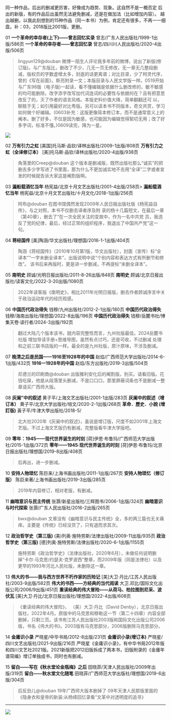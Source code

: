  同一种作品，后出的删减更厉害，好像成为趋势、现象。这自然不是一概否定 后出的新版，有的作品后出虽然无法避免删减，还是在做加法（比如增加内容）。
越出越删，以我此刻想到的15种作品（同一本书）为例，肯定还有很多，不再一一细盘。补：03，2018版比2001版，更删。

01
**一个革命的幸存者(上下)——曾志回忆实录** 曾志/广东人民出版社/1999-1出版/586页
**一个革命的幸存者——曾志回忆录** 曾志/四川川人民出版社/2020-4出版/506页
> lingyun129@douban
微博一陌生人评论我多年前的微博，说出了新版(修订版)。与广东版比，删改了不少，几无一页无修改，无一章无几整段删减，版权页的字数虚增太多，封底的话更离谱；对比目录，少了柯灵代序，曾的《写在前面》，斯亮附录一文；本版目录与人民文学版一样。0519开始与广东98版（电子版)一起读，看不懂编辑是依据什么删改修的，敏不敏感的均可能删除。改字添字改写加代词连词的必要性与依据何在？且有把意思改反了的，灭了作者的语言风格。本版史料价值大降，简单翻翻还可
以，聊胜于无；如引用最好对比粤版。另可以读本书不同版本，奇文共赏，学习如何做个好编辑。(0603补充：这版更像简本修订本，而不是通常意义上的阉本。删了好多，不仅是因为敏感，也可能因为编辑觉得絮叨无用；改了好多字词，标准不懂。)0609读完，降为一星。

[![](https://img.shields.io/badge/PDF-Z--Library-e61a71)](https://zh.singlelogin.re/book/19229608/98570e/) 

02
**万有引力之虹** [美国]托马斯·品钦/译林出版社/2009-1出版/808页
**万有引力之虹（全译修订本）** [美]托马斯·品钦/译林出版社/2020-4出版/938页
> 角落里的Creep@douban
这个版本是删减版，既然出版社那么“诚实”的把删去多少字写进了书里面，那为什么不更加诚实地不去用“全译”二字或者宣发的时候就告诉大家这是阉割版啊。

03
**漏船载酒忆当年** 杨宪益/北京十月文艺出版社/2001-4出版/258页>
**漏船载酒忆当年** 杨宪益/北京十月文艺出版社/十月文化/2018-1出版/256页
> 阿布@douban
在图书馆偶然发现2009年人民日报出版社版《杨宪益自传》，与之对照，本书不仅删去译者序及附
录的杨十几篇短文，在最后一章（第40章），删去了“在一次全民关注的变故中，作为一名中共党
员，我违反了党的纪律，最后，经过正常的组织程序，我退出了中国共产党”这一句。

04
**蒋经国传** [美]陶涵/华文出版社/理想国/2016-1-1出版/404页
> 陶涵《蒋经国传》（2010年10月第1版，华文出版社），封面（宣传）标“全译本”“一字未删全译本”，出版说明中说“个别内容和表达方式有所删节和修改”。 该书后来再版时，更是进一步删减，不再提标“未删全译本”。

05
**南明史** 顾诚/光明日报出版社/2011-8-26出版/848页
**南明史** 顾诚/北京日报出版社/读客文化/2022-3-20出版/1080页
> 2022年读客版《南明史》，相比2011年光明日报版，删去作者顾诚序言中关于政治运动年代的经历观感。

06
**中国历代政治得失** 钱穆/九州出版社/2012-2-1出版/180页
**中国历代政治得失** 钱穆/海南出版社/理想国/2022-8出版/196页
**中国历代政治得失** 钱穆/岳麓书社/博集天卷·读行者/2024-3出版/192页
> 翻过大陆几个版本该书，就内容完整性而言，九州社版最佳。2024岳麓书社版 增加导读手册+思维导图，虽然有点讨巧，还是可收，不过删减 处理和之前三联书店版的一样。最全的是九州社版，原汁原味，不涉及删减。

07
**晚清之后是民国——1916至1928年的中国** 赵焰/广西师范大学出版社/2014-6-1出版/432页
**1916一1928年的中国** 赵焰/东方出版社/2019-3出版/504页
> 尼德兰的印刷商@douban
出版雅利安化后的阉割版，别买。请看旧版。花钱吃屎，他是从段落里头删减，不是口口口，那里屏蔽词条也不是删减一整章请买广西师大版。


08
**灰阑”中的叙述** 黄子平/上海文艺出版社/2001-1出版/283页
**灰阑中的叙述（增订本）** 黄子平/北京大学出版社/培文/2020-2-1出版/268页
**革命．歷史．小說 (增訂版)** 黃子平/牛津大學出版社/2018-5/
> 北大社2020年《灰阑中的叙述》，虽说是增订版，尺度不如2001年上海文艺版。不过上海文艺版仍有删减，完整版看牛津大学版吧。

09
**零年：1945——现代世界诞生的时刻** [荷]伊恩·布鲁玛/广西师范大学出版社/2015-1出版/372页
**零年——1945·现代世界诞生的时刻** [荷]伊恩·布鲁玛/北京日报出版社/理想国/2019-8出版/408页
> 后再出，进一步删减。

10
**安持人物琐忆** 陈巨来/上海书画出版社/2011-1出版/267页
**安持人物琐忆（修订版）** 陈巨来著/上海书画出版社/2019-3出版/285页
> 2019年内容修订，相对老版，有删减。

11
**幽暗意识与民主传统** 张灏/新星出版社/三辉图书/2006-1出版/324页
**幽暗意识与时代探索** 张灏/广东人民出版社/2016-2出版/265页
> bwx@douban
文章没有《幽暗意识与民主传统》全，多的两三篇也无关痛痒。主要是《传统》已经没货了，只有退而求其次。

12
**政治哲学史（第三版)** (美)列奥·施特劳斯/法律出版社/2009-11出版/935页
**政治哲学史（第三版)** [德]列奥·施特劳斯/法律出版社/2020-6-1出版/1155页
> 施特劳斯《政治哲学史》（法律出版社，2020年6月），未做任何说明删掉“卡尔·马克思/约瑟夫·克罗波西”整章，而2009年版（同是法律社）以及更早的1993年河北人民社版，未删除这一章。

13
**伟大的书——我与西方世界不朽作家的历险记** [美]大卫·丹比/江苏人民出版社/2003-9出版/582页
**伟大的书西——方经典的当代阅读** 大卫.邓比/国际文化出版公司/2006/9出版/451页
**重读经典的伟大冒险——从荷马、柏拉图到尼采、波伏瓦** [美]大卫·丹比/北京日报出版社/理想国/2022-4出版/608页
> 《重读经典的伟大冒险》， （美）大卫·丹比（David Denby），北京日报出版社，2022年4月。原版中的马克思和穆勒这一节（第二十四章）内容全部删掉，只剩三页。该书有江苏人民出版社2003版和国际文化出版公司2006版，书名《伟大的书》。2003版有马克思部分，2006版删除马克思部分。

14
**金庸识小录** 严晓星/中华书局/2012-8出版/231页
**金庸识小录(增订本)** 严晓星/四川文艺出版社/2021-9出版/216页
严晓星《金庸识小录》，有中华书局2012年版和四川文艺社2021版。2021新版把2012旧版拆成了两本书，旧版附录的《金庸年谱简编》增订单独成书，同时也有删减。

15
**留白——写在《秋水堂论金瓶梅》之后** 田晓菲/天津人民出版社/2009年出版/319页
**留白——秋水堂文化随笔** 田晓菲/广西师范大学出版社/理想国/2019-6出版/304页
> 后反劲儿@douban
19年广西师大版本删掉了 09年天津人民那版里面的《隐身衣和皇帝的新装:从杨绛回忆录看“文革中对透明度的追寻》

---

![](https://img.shields.io/badge/反面阅读-微信公众号-00b86c)

